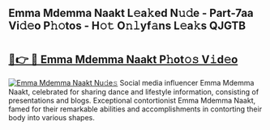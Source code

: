 ## Emma Mdemma Naakt L𝚎a𝚔ed N𝚞𝚍e - Part-7aa Vi𝚍𝚎o P𝚑𝚘tos - H𝚘𝚝 O𝚗𝚕yf𝚊ns L𝚎a𝚔s QJGTB

# <h2><a href="http://kf407zb.oniu.top/?m=Emma+Mdemma+Naakt">🔗👉 🔴 Emma Mdemma Naakt P𝚑ot𝚘𝚜 V𝚒d𝚎o</a></h2>

[![Emma Mdemma Naakt Nu𝚍e𝚜](https://i.imgur.com/0qMVB7G.gif)](http://kf407zb.oniu.top/?m=Emma+Mdemma+Naakt)
Social media influencer Emma Mdemma Naakt, celebrated for sharing dance and lifestyle information, consisting of presentations and blogs. Exceptional contortionist Emma Mdemma Naakt, famed for their remarkable abilities and accomplishments in contorting their body into various shapes.  
